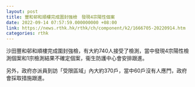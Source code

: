 ```yaml
---
layout: post
title: 豐和邨和順樓完成圍封強檢　發現4宗陽性個案
date: 2022-09-14 07:57:59.000000000 +08:00
link: https://news.rthk.hk/rthk/ch/component/k2/1666705-20220914.htm
categories: rthk
---
```


沙田豐和邨和順樓完成圍封強檢，有大約740人接受了檢測，當中發現4宗陽性檢測個案和1宗檢測結果不確定個案，衞生防護中心會安排跟進。

另外，政府亦派員到訪「受限區域」內大約370戶，當中60戶沒有人應門，政府會採取措施跟進。

